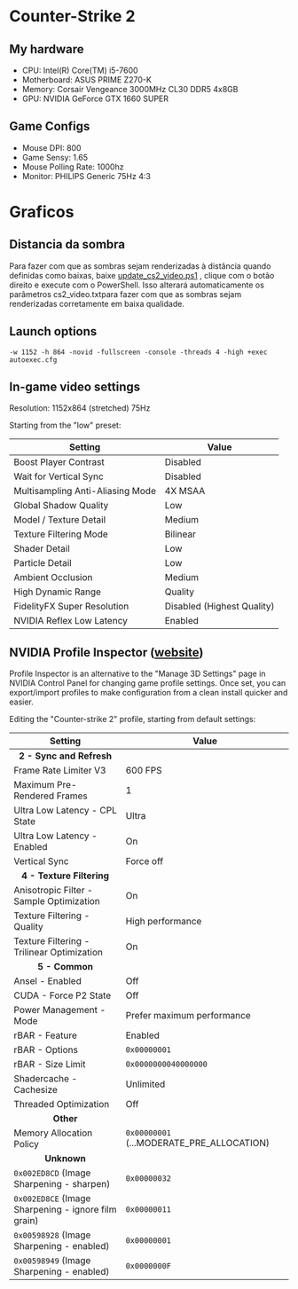 # Counter-Strike 2
## My hardware
- CPU: Intel(R) Core(TM) i5-7600
- Motherboard: ASUS PRIME Z270-K
- Memory: Corsair Vengeance 3000MHz CL30 DDR5 4x8GB
- GPU: NVIDIA GeForce GTX 1660 SUPER

## Game Configs
- Mouse DPI: 800
- Game Sensy: 1.65
- Mouse Polling Rate: 1000hz
- Monitor: PHILIPS Generic 75Hz 4:3

# Graficos
## Distancia da sombra
Para fazer com que as sombras sejam renderizadas à distância quando definidas como baixas, baixe [update_cs2_video.ps1](/update_cs2_video.ps1)
, clique com o botão direito e execute com o PowerShell. Isso alterará automaticamente os parâmetros cs2_video.txtpara fazer com que as sombras sejam renderizadas corretamente em baixa qualidade.


## Launch options
`-w 1152 -h 864 -novid -fullscreen -console -threads 4 -high +exec autoexec.cfg `

## In-game video settings
Resolution: 1152x864 (stretched) 75Hz

Starting from the "low" preset:

| Setting                          | Value                      |
|----------------------------------|----------------------------|
| Boost Player Contrast            | Disabled                   |
| Wait for Vertical Sync           | Disabled                   |
| Multisampling Anti-Aliasing Mode | 4X MSAA                    |
| Global Shadow Quality            | Low                        |
| Model / Texture Detail           | Medium                     |
| Texture Filtering Mode           | Bilinear                   |
| Shader Detail                    | Low                        |
| Particle Detail                  | Low                        |
| Ambient Occlusion                | Medium                     |
| High Dynamic Range               | Quality                    |
| FidelityFX Super Resolution      | Disabled (Highest Quality) |
| NVIDIA Reflex Low Latency        | Enabled                    |


## NVIDIA Profile Inspector ([website](https://nvidiaprofileinspector.com))
Profile Inspector is an alternative to the "Manage 3D Settings" page in NVIDIA Control Panel for changing game profile settings. Once set, you can export/import profiles to make configuration from a clean install quicker and easier.

Editing the "Counter-strike 2" profile, starting from default settings:

| Setting                          | Value                      |
|----------------------------------|----------------------------|
| <div align="center">**2 - Sync and Refresh**</div> |          |
| Frame Rate Limiter V3            | 600 FPS                    |
| Maximum Pre-Rendered Frames      | 1                          |
| Ultra Low Latency - CPL State    | Ultra                      |
| Ultra Low Latency - Enabled      | On                         |
| Vertical Sync                    | Force off                  |
| <div align="center">**4 - Texture Filtering**</div> |         |
| Anisotropic Filter - Sample Optimization | On                 |
| Texture Filtering - Quality      | High performance           |
| Texture Filtering - Trilinear Optimization | On               |
| <div align="center">**5 - Common**</div> |                    |
| Ansel - Enabled                  | Off                        |
| CUDA - Force P2 State            | Off                        |
| Power Management - Mode          | Prefer maximum performance |
| rBAR - Feature                   | Enabled                    |
| rBAR - Options                   | `0x00000001`               |
| rBAR - Size Limit                | `0x0000000040000000`       |
| Shadercache - Cachesize          | Unlimited                  |
| Threaded Optimization            | Off                        |
| <div align="center">**Other**</div> |                         |
| Memory Allocation Policy         | `0x00000001` (...MODERATE_PRE_ALLOCATION) |
| <div align="center">**Unknown**</div> |                       |
| `0x002ED8CD` (Image Sharpening - sharpen) | `0x00000032`      |
| `0x002ED8CE` (Image Sharpening - ignore film grain) | `0x00000011` |
| `0x00598928` (Image Sharpening - enabled) | `0x00000001`      |
| `0x00598949` (Image Sharpening - enabled) | `0x0000000F`      |

